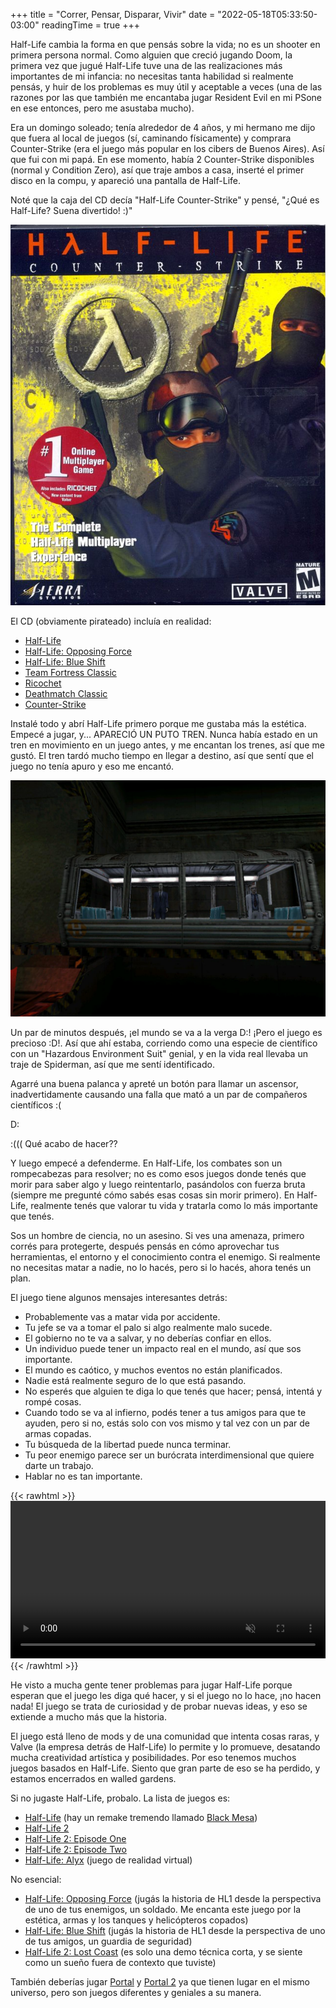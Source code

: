 +++
title = "Correr, Pensar, Disparar, Vivir"
date = "2022-05-18T05:33:50-03:00"
readingTime = true
+++

Half-Life cambia la forma en que pensás sobre la vida; no es un shooter en primera persona normal. Como alguien que creció jugando Doom, la primera vez que jugué Half-Life tuve una de las realizaciones más importantes de mi infancia: no necesitas tanta habilidad si realmente pensás, y huir de los problemas es muy útil y aceptable a veces (una de las razones por las que también me encantaba jugar Resident Evil en mi PSone en ese entonces, pero me asustaba mucho).

Era un domingo soleado; tenía alrededor de 4 años, y mi hermano me dijo que fuera al local de juegos (sí, caminando físicamente) y comprara Counter-Strike (era el juego más popular en los cibers de Buenos Aires). Así que fui con mi papá. En ese momento, había 2 Counter-Strike disponibles (normal y Condition Zero), así que traje ambos a casa, inserté el primer disco en la compu, y apareció una pantalla de Half-Life.

Noté que la caja del CD decía "Half-Life Counter-Strike" y pensé, "¿Qué es Half-Life? Suena divertido! :)"

![Portada frontal del CD de Half-Life Counter-Strike](cd.jpg)

El CD (obviamente pirateado) incluía en realidad:

- [Half-Life](https://store.steampowered.com/app/70/HalfLife/)
- [Half-Life: Opposing Force](https://store.steampowered.com/app/50/HalfLife_Opposing_Force/)
- [Half-Life: Blue Shift](https://store.steampowered.com/app/130/HalfLife_Blue_Shift/)
- [Team Fortress Classic](https://store.steampowered.com/app/20/Team_Fortress_Classic/)
- [Ricochet](https://store.steampowered.com/app/60/Ricochet/)
- [Deathmatch Classic](https://store.steampowered.com/app/40/Deathmatch_Classic/)
- [Counter-Strike](https://store.steampowered.com/app/10/CounterStrike/)

Instalé todo y abrí Half-Life primero porque me gustaba más la estética. Empecé a jugar, y... APARECIÓ UN PUTO TREN. Nunca había estado en un tren en movimiento en un juego antes, y me encantan los trenes, así que me gustó. El tren tardó mucho tiempo en llegar a destino, así que sentí que el juego no tenía apuro y eso me encantó.

![Tren con G-Man y un científico adentro](train.jpg)

Un par de minutos después, ¡el mundo se va a la verga D:! ¡Pero el juego es precioso :D!. Así que ahí estaba, corriendo como una especie de científico con un "Hazardous Environment Suit" genial, y en la vida real llevaba un traje de Spiderman, así que me sentí identificado.

Agarré una buena palanca y apreté un botón para llamar un ascensor, inadvertidamente causando una falla que mató a un par de compañeros científicos :(

D:

:((( Qué acabo de hacer??

Y luego empecé a defenderme. En Half-Life, los combates son un rompecabezas para resolver; no es como esos juegos donde tenés que morir para saber algo y luego reintentarlo, pasándolos con fuerza bruta (siempre me pregunté cómo sabés esas cosas sin morir primero). En Half-Life, realmente tenés que valorar tu vida y tratarla como lo más importante que tenés.

Sos un hombre de ciencia, no un asesino. Si ves una amenaza, primero corrés para protegerte, después pensás en cómo aprovechar tus herramientas, el entorno y el conocimiento contra el enemigo. Si realmente no necesitas matar a nadie, no lo hacés, pero si lo hacés, ahora tenés un plan.

El juego tiene algunos mensajes interesantes detrás:

- Probablemente vas a matar vida por accidente.
- Tu jefe se va a tomar el palo si algo realmente malo sucede.
- El gobierno no te va a salvar, y no deberías confiar en ellos.
- Un individuo puede tener un impacto real en el mundo, así que sos importante.
- El mundo es caótico, y muchos eventos no están planificados.
- Nadie está realmente seguro de lo que está pasando.
- No esperés que alguien te diga lo que tenés que hacer; pensá, intentá y rompé cosas.
- Cuando todo se va al infierno, podés tener a tus amigos para que te ayuden, pero si no, estás solo con vos mismo y tal vez con un par de armas copadas.
- Tu búsqueda de la libertad puede nunca terminar.
- Tu peor enemigo parece ser un burócrata interdimensional que quiere darte un trabajo.
- Hablar no es tan importante.

{{< rawhtml >}}
<video src="/en/blog/half-life/mashup.webm" width="100%" preload autoplay muted playsinline loop></video>
{{< /rawhtml >}}

He visto a mucha gente tener problemas para jugar Half-Life porque esperan que el juego les diga qué hacer, y si el juego no lo hace, ¡no hacen nada! El juego se trata de curiosidad y de probar nuevas ideas, y eso se extiende a mucho más que la historia.

El juego está lleno de mods y de una comunidad que intenta cosas raras, y Valve (la empresa detrás de Half-Life) lo permite y lo promueve, desatando mucha creatividad artística y posibilidades. Por eso tenemos muchos juegos basados en Half-Life. Siento que gran parte de eso se ha perdido, y estamos encerrados en walled gardens.

Si no jugaste Half-Life, probalo. La lista de juegos es:

- [Half-Life](https://store.steampowered.com/app/70/HalfLife/) (hay un remake tremendo llamado [Black Mesa](https://store.steampowered.com/app/362890/Black_Mesa/))
- [Half-Life 2](https://store.steampowered.com/app/220/HalfLife_2/)
- [Half-Life 2: Episode One](https://store.steampowered.com/app/380/HalfLife_2_Episode_One/)
- [Half-Life 2: Episode Two](https://store.steampowered.com/app/420/HalfLife_2_Episode_Two/)
- [Half-Life: Alyx](https://store.steampowered.com/app/546560/HalfLife_Alyx/) (juego de realidad virtual)

No esencial:

- [Half-Life: Opposing Force](https://store.steampowered.com/app/50/HalfLife_Opposing_Force/) (jugás la historia de HL1 desde la perspectiva de uno de tus enemigos, un soldado. Me encanta este juego por la estética, armas y los tanques y helicópteros copados)
- [Half-Life: Blue Shift](https://store.steampowered.com/app/130/HalfLife_Blue_Shift/) (jugás la historia de HL1 desde la perspectiva de uno de tus amigos, un guardia de seguridad)
- [Half-Life 2: Lost Coast](https://store.steampowered.com/app/340/HalfLife_2_Lost_Coast/) (es solo una demo técnica corta, y se siente como un sueño fuera de contexto que tuviste)

También deberías jugar [Portal](https://store.steampowered.com/app/400/Portal/) y [Portal 2](https://store.steampowered.com/app/620/Portal_2/) ya que tienen lugar en el mismo universo, pero son juegos diferentes y geniales a su manera.
